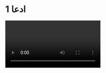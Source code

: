 # ادعا 1

<video src="./claim-part1.mp4" controls>

# جواب  1

استدلال این ملحد درمورد قرآن رو به همدیگه شنیدیم
که قرآن برای فردی که اخلاق مدار هستش نفرت انگیزه
اما نظر ایشون درمورد ارتش اسرائـیل چیه ؟

# ادعا 2

<video src="./claim-part2.mp4" controls>

# جواب  2

ایشون میگه ارتش اسرائـیل با اخلاق ترین ارتش جهانه ، چرا ؟
چون باعث قـتل و کشـتار بیش از چهل هزار انسان بی گناه شد

<img loading="lazy" src="./evidence/1.gif" alt="ظلم">

قرآن نفرت انگیزه چرا ؟ چون قرآن میگه :
هر کسی جان یک انسان رو نجات بده انگار جان همه انسان هارا نجات داده

ارتش اسرائـیل بهترین ارتش جهانه چرا ؟ 
چون باعث شده هیچ بیمارستانی در غزه نباشه و همه رو بمب باران کرده

<img loading="lazy" src="./evidence/2.gif" alt="بمب باران">


اما ارتش اسرائـیل بهترین ارتش جهانه چرا ؟ 
چون باعث شده 20 هزار کودک به قتل برسند

<img loading="lazy" src="./evidence/3.gif" alt="گریه پدر">

اما قرآن نفرت انگیزه چرا ؟ چون میگه :
احترام پدر و مادراتونو نگه داشته باشید

ارتش اسرائـیل بهترین ارتش جهانه چرا ؟ 
چون باعث شده 15 هزار زن کشـته بشن

<img loading="lazy" src="./evidence/4.gif" alt="گریه فرزند">

اسلام نفرت انگیزه چرا چون پیامبر اسلام میفرماید :
بهترین شما کسی است که بهترین رفتار رو داخل خونه به همسرش داشته باشه

ارتش اسرائـیل بهترین ارتش جهانه چرا ؟ 
چون باعث شد 2 میلیون انسان تو غزه خونه هاشونو از دست بدن

قضاوت با شما و استدلال و منطق یک ملحد اینه حالا این آدما چجوری میخان بهتون راه و روش درست زندگی کردن رو یاد بدن ؟
راه و روشه درست زندگی کردن اینا دقیقا مثل ارتش اسرائـیله، قـتل و غـارت

#### ادعا و جواب 3 مرتبط به زمان ریاست جمهوری جو بایدن هست یعنی 2023
# ادعا 3

<video src="./claim-part3.mp4" controls>

# جواب  3

فلسطینی ها اومدن 40 بچه اسرائـیلی سـر بـریدن
سوال اینجاست اجساد این کودکان کجاست ؟ مشخص نیست
تصاویر این جنـایت کجاست ؟ وجود نداره
اسرائـیل حتی به متحدان خودش هم دروغ میگه
جو بایدن رئیس جمهور آمریکا گفته :
تصاویری از سر بریدن کودکان اسرائیلی توسط فلسطینی هارو دیده
washington post این درحالی است که واشنگتون پست در این مورد گفته بود نتانیاو بایدن رو فریب داده

<img loading="lazy" src="./evidence/5.png" alt="washington post">

روزنامه واشنگتون پست به نقل از کاخ سفید اعلام کردکه نه بایدن و نه هیچ مسئول دیگری چنین تصاویری ندیدن
و صحت گزارش ها درمورد سر بریدن کودکان به دست فلستیطنی ها تایید نمیکنه
سایت اسرائـیل گریتون هم گفته :

<img loading="lazy" src="./evidence/6.png" alt="گریتون">

شایع سر بریدن کودکان توسط یک صهیونیسم افراطی پخش شده این سایت نام رهبر شهرک نشینان فاش کرد
که شایعه سر بریدن کودکان در شهرک کفارزه در جریان طوفان نقضا رو به راه انداخت 
اورن زیو خبرنگار اسرائیلی میگه در سفری که به کفارزه داشتیم هیچ مدارکی دال بر کشتار کودکان توسط فلسطینی ها مشاهده نکردیم

<img loading="lazy" src="./evidence/7.png" alt="اورن زیو">

مایع *تعسف* که اسرائیل از این ادعا های نادرست برای تشدید بمب باران غزه استفاده میکنه

حالا دوست عزیزی که واسه خبر جعلی اینقدر ناراحت شدی 
آیا میدونی تو غزه بچه هاشون دارن کشته میشن ناراحت نیستی
چرا انسانیتت گل نمیکنه و بهت نمیگه هیچ فرقی بین کودک اسرائیلی و کودک فلسطینی وجود نداره

و خواهرم میدونی تو غزه چند زن و دختر توی غزه کشته شدن چرا وجدانت بیدار نمیشه 
این مقاله رو اشتراک بزار واسه افرادی که دم از انسانیت میزنن اما چشمشون روی جنایت های متجاوزین و نسل کشی فلسطینی ها بستن
و برده فکری اسرائیل و رسانه های اون شدن و هر چرندیات اونا میگن بدون هیچ فکر و تحقیقی باور میکنن 


# و ادامه

<img loading="lazy" src="./evidence/8.gif" alt="ظلم">

ای اهل غزه شما نماد افتخارید شما نماد شرف برای هر مسلمانید شما نماد ایستادگی برای هر انسانی هستید 
همانطوری که که خیلی ها با استقامت اهل غزه مسلمان شدند کاری اخونا ما کردن چی بود بجز اینکه خیلی ها رو هم از دین زده کردند و خیلی هارا بی دین کردند با عملکردنشون

<img loading="lazy" src="./evidence/9.gif" alt="ظلم">

اما اهل غزه نه با سخن بلکه با عمل خیلی هارو با اسلام زیبای محمدی آشنا کردن
اسلام یعنی چی ؟ اسلام یعنی بخشندگی اسلام یعنی مهربانی و نمونه مهربانی رو شما در برخورد با اسرای اسرائیلی دیدید

<img loading="lazy" src="./evidence/10.gif" alt="ظلم">

اما اسرای مسلمان با چهره های سوخته از زندان های اسرائیل میومدن بیرون
بهتون ظلم شد اما شما به اسرای اسرائیلی ظلم نکردین
چون شما شاگردان مکتب محمد رسول الله هستید

<img loading="lazy" src="./evidence/11.gif" alt="ظلم">

ای اهل غزه همه ما مسلمانان شاگردان دانشگاه اسلامی شما هستیم

اسـ*رائیـل
فلسـ*ـطینی
سر بریدن
ســر بـ*ریدن
غـ*زه